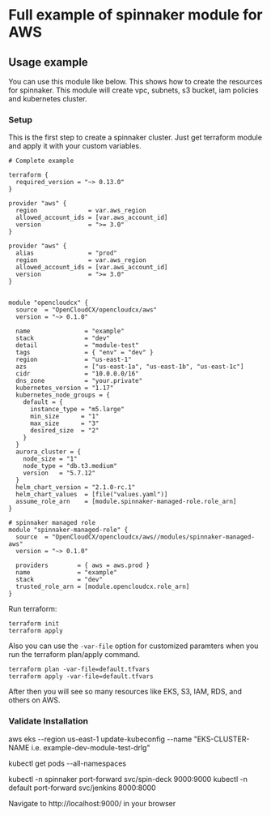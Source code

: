 # Full example of spinnaker module for AWS

## Usage example
You can use this module like below. This shows how to create the resources for spinnaker. This module will create vpc, subnets, s3 bucket, iam policies and kubernetes cluster.

### Setup
This is the first step to create a spinnaker cluster. Just get terraform module and apply it with your custom variables.
```hcl
# Complete example

terraform {
  required_version = "~> 0.13.0"
}

provider "aws" {
  region              = var.aws_region
  allowed_account_ids = [var.aws_account_id]
  version             = ">= 3.0"
}

provider "aws" {
  alias               = "prod"
  region              = var.aws_region
  allowed_account_ids = [var.aws_account_id]
  version             = ">= 3.0"
}


module "opencloudcx" {
  source  = "OpenCloudCX/opencloudcx/aws"
  version = "~> 0.1.0"

  name               = "example"
  stack              = "dev"
  detail             = "module-test"
  tags               = { "env" = "dev" }
  region             = "us-east-1"
  azs                = ["us-east-1a", "us-east-1b", "us-east-1c"]
  cidr               = "10.0.0.0/16"
  dns_zone           = "your.private"
  kubernetes_version = "1.17"
  kubernetes_node_groups = {
    default = {
      instance_type = "m5.large"
      min_size      = "1"
      max_size      = "3"
      desired_size  = "2"
    }
  }
  aurora_cluster = {
    node_size = "1"
    node_type = "db.t3.medium"
    version   = "5.7.12"
  }
  helm_chart_version = "2.1.0-rc.1"
  helm_chart_values  = [file("values.yaml")]
  assume_role_arn    = [module.spinnaker-managed-role.role_arn]
}

# spinnaker managed role
module "spinnaker-managed-role" {
  source  = "OpenCloudCX/opencloudcx/aws//modules/spinnaker-managed-aws"
  version = "~> 0.1.0"

  providers        = { aws = aws.prod }
  name             = "example"
  stack            = "dev"
  trusted_role_arn = [module.opencloudcx.role_arn]
}

```
Run terraform:
```
terraform init
terraform apply
```
Also you can use the `-var-file` option for customized paramters when you run the terraform plan/apply command.
```
terraform plan -var-file=default.tfvars
terraform apply -var-file=default.tfvars
```
After then you will see so many resources like EKS, S3, IAM, RDS, and others on AWS. 

### Validate Installation
aws eks --region us-east-1 update-kubeconfig --name "EKS-CLUSTER-NAME i.e. example-dev-module-test-drlg"
  
kubectl get pods --all-namespaces

kubectl -n spinnaker port-forward svc/spin-deck 9000:9000
kubectl -n default port-forward svc/jenkins 8000:8000

Navigate to http://localhost:9000/ in your browser
